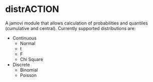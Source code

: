 # distrACTION
A jamovi module that allows calculation of probabilities and quantiles (cumulative and central). Currently supported distributions are:
- Continuous
  - Normal
  - t
  - F
  - Chi Square
- Discrete
  - Binomial
  - Poisson
